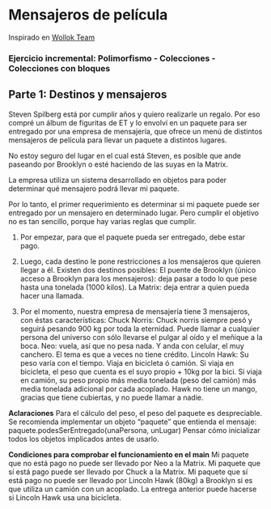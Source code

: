 # Mensajeros de película

Inspirado en [Wollok Team](https://github.com/wollok/polimorfismoColeccionesMensajerosDePelicula)

### Ejercicio incremental: Polimorfismo - Colecciones - Colecciones con bloques 
## Parte 1: Destinos y mensajeros


Steven Spilberg está por cumplir años y quiero realizarle un regalo. Por eso compré un álbum de figuritas de ET y lo envolví en un paquete para ser entregado por una empresa de mensajería, que ofrece un menú de distintos mensajeros de película para llevar un paquete a distintos lugares.

No estoy seguro del lugar en el cual está Steven, es posible que ande paseando por Brooklyn o esté haciendo de las suyas en la Matrix.

La empresa utiliza un sistema desarrollado en objetos para poder determinar qué mensajero
podrá llevar mi paquete.

Por lo tanto, el primer requerimiento es determinar si mi paquete puede ser entregado por un mensajero en determinado lugar. Pero cumplir el objetivo no es tan sencillo, porque hay varias reglas que cumplir.

1. Por empezar, para que el paquete pueda ser entregado, debe estar pago.

2. Luego, cada destino le pone restricciones a los mensajeros que quieren llegar a él. Existen dos destinos posibles:
El puente de Brooklyn (único acceso a Brooklyn para los mensajeros): deja pasar a todo lo que pese hasta una tonelada (1000 kilos).
La Matrix: deja entrar a quien pueda hacer una llamada.

3. Por el momento, nuestra empresa de mensajería tiene 3 mensajeros, con éstas características:
Chuck Norris: Chuck norris siempre pesó y seguirá pesando 900 kg por toda la eternidad. Puede llamar a cualquier persona del universo con sólo llevarse el pulgar al oído y el meñique a la boca.
Neo: vuela, así que no pesa nada. Y anda con celular, el muy canchero. El tema es que a veces no tiene crédito.
Lincoln Hawk: Su peso varía con el tiempo. Viaja en bicicleta ó camión. Si viaja en bicicleta, el peso que cuenta es el suyo propio + 10kg por la bici. Si viaja en camión, su peso propio más media tonelada (peso del camión)  más media tonelada adicional por cada acoplado. Hawk no tiene un mango, gracias que tiene cubiertas, y no puede llamar a nadie.

**Aclaraciones**
Para el cálculo del peso, el peso del paquete es despreciable.
Se recomienda implementar un objeto “paquete” que entienda el mensaje:
paquete.podesSerEntregado(unaPersona, unLugar)
Pensar cómo inicializar todos los objetos implicados antes de usarlo.


**Condiciones para comprobar el funcionamiento en el main**
Mi paquete que no está pago no puede ser llevado por Neo a la Matrix.
Mi paquete que sí está pago puede ser llevado por Chuck a la Matrix.
Mi paquete que sí está pago no puede ser llevado por Lincoln Hawk (80kg) a Brooklyn si es que utiliza un camión con un acoplado.
La entrega anterior puede hacerse si Lincoln Hawk usa una bicicleta.


